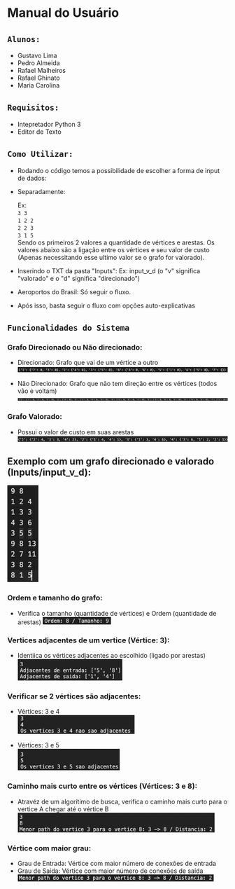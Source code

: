 # Manual do Usuário

## `Alunos:`
- Gustavo Lima 
- Pedro Almeida
- Rafael Malheiros
- Rafael Ghinato 
- Maria Carolina

## `Requisitos:`
- Intepretador Python 3
- Editor de Texto

## `Como Utilizar:`

- Rodando o código temos a possibilidade de escolher a forma de input de dados:

- Separadamente:

    Ex:
    <br>
    `3 3`
    <br>
    `1 2 2`
    <br>
    `2 2 3`
    <br>
    `3 1 5`
    <br>
    Sendo os primeiros 2 valores a quantidade de vértices e arestas.
    Os valores abaixo são a ligação entre os vértices e seu valor de custo (Apenas necessitando esse ultimo valor se o grafo for valorado).

- Inserindo o TXT da pasta "Inputs":
    Ex: input_v_d (o "v" significa "valorado" e o "d" significa "direcionado")


- Aeroportos do Brasil:
    Só seguir o fluxo.

- Após isso, basta seguir o fluxo com opções auto-explicativas

## `Funcionalidades do Sistema`

### Grafo Direcionado ou Não direcionado:
- Direcionado:
    Grafo que vai de um vértice a outro
    ![alt text](/Images/direcionado.png)

- Não Direcionado:
    Grafo que não tem direção entre os vértices (todos vão e voltam)
    ![alt text](/Images/naoDirecionado.png)

### Grafo Valorado:
- Possui o valor de custo em suas arestas
    ![alt text](/Images/valorado.png)

## Exemplo com um grafo direcionado e valorado (Inputs/input_v_d):
![alt text](/Images/inputVD.png)

### Ordem e tamanho do grafo:
- Verifica o tamanho (quantidade de vértices) e Ordem (quantidade de arestas)
    ![alt text](/Images/ordemTamanho.png)

### Vertices adjacentes de um vertice (Vértice: 3):
- Identiica os vértices adjacentes ao escolhido (ligado por arestas)
    ![alt text](/Images/adjacenteVertice3.png)

### Verificar se 2 vértices são adjacentes:

- Vértices: 3 e 4
    <br>
    ![alt text](/Images/verificarVertices.png)
    
- Vértices: 3 e 5
    <br>
    ![alt text](/Images/verificaVertices2.png)

### Caminho mais curto entre os vértices (Vértices: 3 e 8):
- Atravéz de um algorítimo de busca, verifica o caminho mais curto para o vertice A chegar até o vértice B
    ![alt text](/Images/caminhoVertices.png)

### Vértice com maior grau:
- Grau de Entrada: Vértice com maior número de conexões de entrada
- Grau de Saída: Vértice com maior número de conexões de saída
    ![alt text](/Images/verticeMaiorGrau.png)
